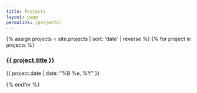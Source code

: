```yaml
---
title: Projects
layout: page
permalink: /projects/
---
```

<link rel="stylesheet" href="/assets/page.css">

{% assign projects = site.projects | sort: 'date' | reverse %}
{% for project in projects %}
<div class="item">
  <h3><a href="{{ project.url }}">{{ project.title }}</a></h3>
  <p>{{ project.date | date: "%B %e, %Y" }}</p>
</div>
{% endfor %}
